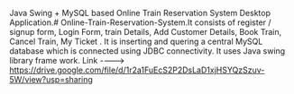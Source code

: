Java Swing + MySQL based Online Train Reservation System Desktop Application.# Online-Train-Reservation-System.It consists of register / signup form, Login Form, train Details, Add Customer Details, Book Train, Cancel Train, My Ticket . It is inserting and quering a central MySQL database which is connected using JDBC connectivity. It uses Java swing library frame work.
Link ----> https://drive.google.com/file/d/1r2a1FuEcS2P2DsLaD1xjHSYQzSzuv-5W/view?usp=sharing
